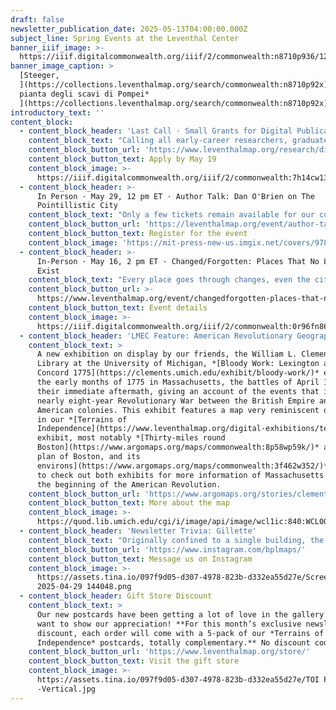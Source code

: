 ```yaml
---
draft: false
newsletter_publication_date: 2025-05-13T04:00:00.000Z
subject_line: Spring Events at the Leventhal Center
banner_iiif_image: >-
  https://iiif.digitalcommonwealth.org/iiif/2/commonwealth:n8710p936/126,172,6779,1827/1400,/0/default.jpg
banner_image_caption: >
  [Steeger,
  ](https://collections.leventhalmap.org/search/commonwealth:n8710p92x)[*Nuova
  pianta degli scavi di Pompei*
  ](https://collections.leventhalmap.org/search/commonwealth:n8710p92x)[(1862)](https://collections.leventhalmap.org/search/commonwealth:n8710p92x)
introductory_text: ''
content_block:
  - content_block_header: 'Last Call · Small Grants for Digital Publications: Applications Due May 19'
    content_block_text: "Calling all early-career researchers, graduate students, and scholars! The deadline for our\_**Small Grants Fund for Early Career Digital Publications**\_is **May 19** for grant awards in the 2025–2026 academic year. The Small Grants program supports early career scholars through the process of producing a publication for general audiences in a digital format. The program is designed to catalyze creative projects which utilize a digital medium to present scholarly work through engaging, accessible, and experimental communicative modalities. Read about a past cohort of Small Grant awardees [here](https://www.leventhalmap.org/articles/small-grants-2024/).\n"
    content_block_button_url: 'https://www.leventhalmap.org/research/digital-publication-small-grants/'
    content_block_button_text: Apply by May 19
    content_block_image: >-
      https://iiif.digitalcommonwealth.org/iiif/2/commonwealth:7h14cw138/8114,449,4401,7777/,1200/0/default.jpg
  - content_block_header: >-
      In Person · May 29, 12 pm ET · Author Talk: Dan O'Brien on The
      Pointillistic City
    content_block_text: "Only a few tickets remain available for our conversation with\_**Dan O'Brien** and **Nigel Jacob** on O'Brien’s newly-released book\_*The Pointillistic City: How Microspatial Inequities Affect Well-Being in Our Communities, and What We Can Do about It.* This talk is\_free, open to the public, and will be held in person at the\_Central Library in Copley Square. **Lunch will be served and registration is required to attend.**\n\nDr.\_Dan\_O’Brien\_is Professor of Public Policy and Urban Affairs and Criminology\_and Criminal Justice at Northeastern University and Director of the Boston Area Research Initiative (BARI). His research focuses on equity in urban neighborhoods, including crime, environmental justice, and more. His three books,\_including *The Pointillistic City*, demonstrate the value of integrating data-driven science with community-oriented policy and practice.\n"
    content_block_button_url: 'https://leventhalmap.org/event/author-talk-dan-obrien-pointillistic-city/'
    content_block_button_text: Register for the event
    content_block_image: 'https://mit-press-new-us.imgix.net/covers/9780262550802.jpg?auto=format'
  - content_block_header: >-
      In-Person · May 16, 2 pm ET · Changed/Forgotten: Places That No Longer
      Exist
    content_block_text: "Every place goes through changes, even the cities, countries, and empire we think will be around until the end of time. Sometimes environmental shifts or disasters bring the end to a prosperous region. Other times human whims and desires lead to the decimation of historic areas, irreversibly altering the very fabric of the region.\n\nThrough the maps on display in this\_From The Vault, we can revisit these places of the past. From the historic counterparts of modern day cities or the ancient ruins of a fallen society,\_*Changed/Forgotten*\_will show us just how much has changed, how much was forgotten, and yet how much still remains from a time gone by.\n"
    content_block_button_url: >-
      https://www.leventhalmap.org/event/changedforgotten-places-that-no-longer-exist-from-the-vault-collections-showing/
    content_block_button_text: Event details
    content_block_image: >-
      https://iiif.digitalcommonwealth.org/iiif/2/commonwealth:0r96fn861/2644,1114,1246,2090/,1200/0/default.jpg
  - content_block_header: 'LMEC Feature: American Revolutionary Geographies Online (ARGO)'
    content_block_text: >
      A new exhibition on display by our friends, the William L. Clements
      Library at the University of Michigan, *[Bloody Work: Lexington and
      Concord 1775](https://clements.umich.edu/exhibit/bloody-work/)* explores
      the early months of 1775 in Massachusetts, the battles of April 19, and
      their immediate aftermath, giving an account of the events that ignited a
      nearly eight-year Revolutionary War between the British Empire and its
      American colonies. This exhibit features a map very reminiscent of those
      in our *[Terrains of
      Independence](https://www.leventhalmap.org/digital-exhibitions/terrains-of-independence/)*
      exhibit, most notably *[Thirty-miles round
      Boston](https://www.argomaps.org/maps/commonwealth:8p58wp59k/)* and *[A
      plan of Boston, and its
      environs](https://www.argomaps.org/maps/commonwealth:3f462w352/)*. Be sure
      to check out both exhibits for more information of Massachusetts' role in
      the beginning of the American Revolution.
    content_block_button_url: 'https://www.argomaps.org/stories/clements-exhibition/'
    content_block_button_text: More about the map
    content_block_image: >-
      https://quod.lib.umich.edu/cgi/i/image/api/image/wcl1ic:840:WCL000934/2395,1233,1551,2211/,1200/0/default.jpg
  - content_block_header: 'Newsletter Trivia: Gillette'
    content_block_text: "Originally confined to a single building, the Gillette company grew to have a very sizable presence in South Boston. Gillette now has plans to renovate this company campus into a mixed-use live/work/leisure area. Which of the following industries was historically present on the site of the current Gillette campus in the late 19th and early 20th centuries?\n\n* Newspaper Print Factory\n* Fishery\n* Candy Manufacturer\n* Sugar Refinery\n\nThe answer to last newsletter’s question about which historic neighborhood had a reservoir that operated from 1849 to 1876 was **Beacon Hill**.\n\nCorrect answers will be included in a random draw—the winner will receive the next three\_[Map of the Month club](https://www.leventhalmap.org/donate/map-of-the-month/)\_postcards for free.\_***Congratulations to our last winner, Gretchen!*** In order to enter, make sure you follow us on [Bluesky](https://bsky.app/profile/bplmaps.bsky.social),\_[Instagram](https://www.instagram.com/bplmaps/)\_or\_[Facebook](https://www.facebook.com/bplmaps)\_and direct message or email us the answer to the following question. We’ll accept answers until **May 19 at 9 am ET.**\n"
    content_block_button_url: 'https://www.instagram.com/bplmaps/'
    content_block_button_text: Message us on Instagram
    content_block_image: >-
      https://assets.tina.io/097f9d05-d307-4978-823b-d332ea55d27e/Screenshot
      2025-04-29 144048.png
  - content_block_header: Gift Store Discount
    content_block_text: >
      Our new postcards have been getting a lot of love in the gallery and we
      want to show our appreciation! **For this month’s exclusive newsletter
      discount, each order will come with a 5-pack of our *Terrains of
      Independence* postcards, totally complementary.** No discount code needed.
    content_block_button_url: 'https://www.leventhalmap.org/store/'
    content_block_button_text: Visit the gift store
    content_block_image: >-
      https://assets.tina.io/097f9d05-d307-4978-823b-d332ea55d27e/TOI Postcards
      -Vertical.jpg
---
```


